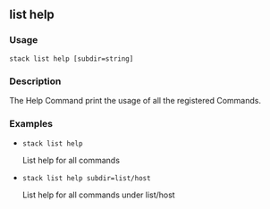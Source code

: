 ## list help

### Usage

`stack list help [subdir=string]`

### Description

The Help Command print the usage of all the registered
	Commands.

### Examples

* `stack list help`

   List help for all commands

* `stack list help subdir=list/host`

   List help for all commands under list/host



